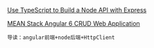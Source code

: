 [Use TypeScript to Build a Node API with Express](https://developer.okta.com/blog/2018/11/15/node-express-typescript)

[MEAN Stack Angular 6 CRUD Web Application](https://www.djamware.com/post/5b00bb9180aca726dee1fd6d/mean-stack-angular-6-crud-web-application#ch7)
```
导读：angular前端+node后端+HttpClient
```